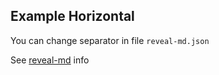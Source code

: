 ## Example Horizontal

You can change separator in file `reveal-md.json`

See [reveal-md](https://github.com/webpro/reveal-md) info

